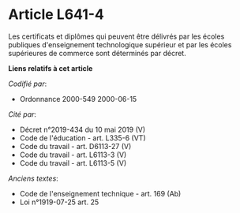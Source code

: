 # Article L641-4

Les certificats et diplômes qui peuvent être délivrés par les écoles publiques d'enseignement technologique supérieur et par
les écoles supérieures de commerce sont déterminés par décret.

**Liens relatifs à cet article**

_Codifié par_:

  - Ordonnance 2000-549 2000-06-15

_Cité par_:

  - Décret n°2019-434 du 10 mai 2019 (V)
  - Code de l'éducation - art. L335-6 (VT)
  - Code du travail - art. D6113-27 (V)
  - Code du travail - art. L6113-3 (V)
  - Code du travail - art. L6113-5 (V)

_Anciens textes_:

  - Code de l'enseignement technique - art. 169 (Ab)
  - Loi n°1919-07-25 art. 25
